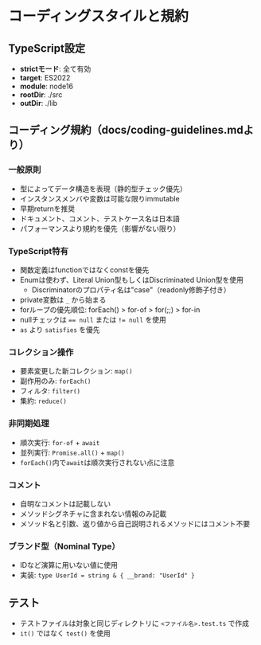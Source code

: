 # コーディングスタイルと規約

## TypeScript設定

- **strictモード**: 全て有効
- **target**: ES2022
- **module**: node16
- **rootDir**: ./src
- **outDir**: ./lib

## コーディング規約（docs/coding-guidelines.mdより）

### 一般原則

- 型によってデータ構造を表現（静的型チェック優先）
- インスタンスメンバや変数は可能な限りimmutable
- 早期returnを推奨
- ドキュメント、コメント、テストケース名は日本語
- パフォーマンスより規約を優先（影響がない限り）

### TypeScript特有

- 関数定義はfunctionではなくconstを優先
- Enumは使わず、Literal Union型もしくはDiscriminated Union型を使用
  - Discriminatorのプロパティ名は"case"（readonly修飾子付き）
- private変数は `_` から始まる
- forループの優先順位: forEach() > for-of > for(;;) > for-in
- nullチェックは `== null` または `!= null` を使用
- `as` より `satisfies` を優先

### コレクション操作

- 要素変更した新コレクション: `map()`
- 副作用のみ: `forEach()`
- フィルタ: `filter()`
- 集約: `reduce()`

### 非同期処理

- 順次実行: `for-of` + `await`
- 並列実行: `Promise.all()` + `map()`
- `forEach()`内で`await`は順次実行されない点に注意

### コメント

- 自明なコメントは記載しない
- メソッドシグネチャに含まれない情報のみ記載
- メソッド名と引数、返り値から自己説明されるメソッドにはコメント不要

### ブランド型（Nominal Type）

- IDなど演算に用いない値に使用
- 実装: `type UserId = string & { __brand: "UserId" }`

## テスト

- テストファイルは対象と同じディレクトリに `<ファイル名>.test.ts` で作成
- `it()` ではなく `test()` を使用
